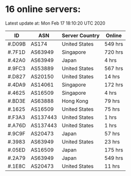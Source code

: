 # 16 online servers:

Latest update at: Mon Feb 17 18:10:20 UTC 2020

| ID | ASN | Server Country | Online |
| -- | --- | -------------- | ------ |
| #.D09B | AS174 | United States | 549 hrs |
| #.7F1D | AS63949 | Singapore | 720 hrs |
| #.42A0 | AS63949 | Japan | 4 hrs |
| #.9FC3 | AS53889 | United States | 567 hrs |
| #.D827 | AS20150 | United States | 14 hrs |
| #.4DA9 | AS14061 | Singapore | 172 hrs |
| #.4625 | AS16509 | Singapore | 4 hrs |
| #.BD3E | AS63888 | Hong Kong | 79 hrs |
| #.1625 | AS16509 | United States | 75 hrs |
| #.F3A3 | AS137443 | United States | 1 hrs |
| #.A76D | AS137443 | United States | 1 hrs |
| #.9C9F | AS20473 | Japan | 57 hrs |
| #.3983 | AS63949 | United States | 23 hrs |
| #.05ED | AS16509 | Japan | 175 hrs |
| #.2A79 | AS63949 | Japan | 549 hrs |
| #.1E8C | AS20473 | United States | 11 hrs |

